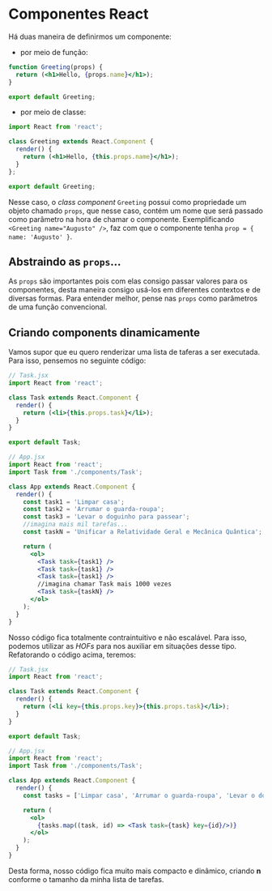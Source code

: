 # Componentes React

Há duas maneira de definirmos um componente:

- por meio de função:

```jsx
function Greeting(props) {
  return (<h1>Hello, {props.name}</h1>);
}

export default Greeting;
```

- por meio de classe:

```jsx
import React from 'react';

class Greeting extends React.Component {
  render() {
    return (<h1>Hello, {this.props.name}</h1>);
  }
};

export default Greeting;
```

Nesse caso, o _class component_ `Greeting` possui como propriedade um objeto chamado `props`, que nesse caso, contém um nome que será passado como parâmetro na hora de chamar o componente. Exemplificando `<Greeting name="Augusto" />`, faz com que o componente tenha `prop = { name: 'Augusto' }`.

## Abstraindo as `props`...

As `props` são importantes pois com elas consigo passar valores para os componentes, desta maneira consigo usá-los em diferentes contextos e de diversas formas. Para entender melhor, pense nas `props` como parâmetros de uma função convencional.

## Criando components dinamicamente

Vamos supor que eu quero renderizar uma lista de taferas a ser executada. Para isso, pensemos no seguinte código:

```jsx
// Task.jsx
import React from 'react';

class Task extends React.Component {
  render() {
    return (<li>{this.props.task}</li>);
  }
}

export default Task;

// App.jsx
import React from 'react';
import Task from './components/Task';

class App extends React.Component {
  render() {
    const task1 = 'Limpar casa';
    const task2 = 'Arrumar o guarda-roupa';
    const task3 = 'Levar o doguinho para passear';
    //imagina mais mil tarefas...
    const taskN = 'Unificar a Relatividade Geral e Mecânica Quântica';

    return (
      <ol>
        <Task task={task1} />
        <Task task={task1} />
        <Task task={task1} />
        //imagina chamar Task mais 1000 vezes
        <Task task={taskN} />
      </ol>
    );
  }
}
```
Nosso código fica totalmente contraintuitivo e não escalável. Para isso, podemos utilizar as _HOFs_ para nos auxiliar em situações desse tipo. Refatorando o código acima, teremos:

```jsx
// Task.jsx
import React from 'react';

class Task extends React.Component {
  render() {
    return (<li key={this.props.key}>{this.props.task}</li>);
  }
}

export default Task;

// App.jsx
import React from 'react';
import Task from './components/Task';

class App extends React.Component {
  render() {
    const tasks = ['Limpar casa', 'Arrumar o guarda-roupa', 'Levar o doguinho para passear', 'Unificar a Relatividade Geral e Mecânica Quântica'];

    return (
      <ol>
        {tasks.map((task, id) => <Task task={task} key={id}/>)}
      </ol>
    );
  }
}
```

Desta forma, nosso código fica muito mais compacto e dinâmico, criando **n** conforme o tamanho da minha lista de tarefas. 
